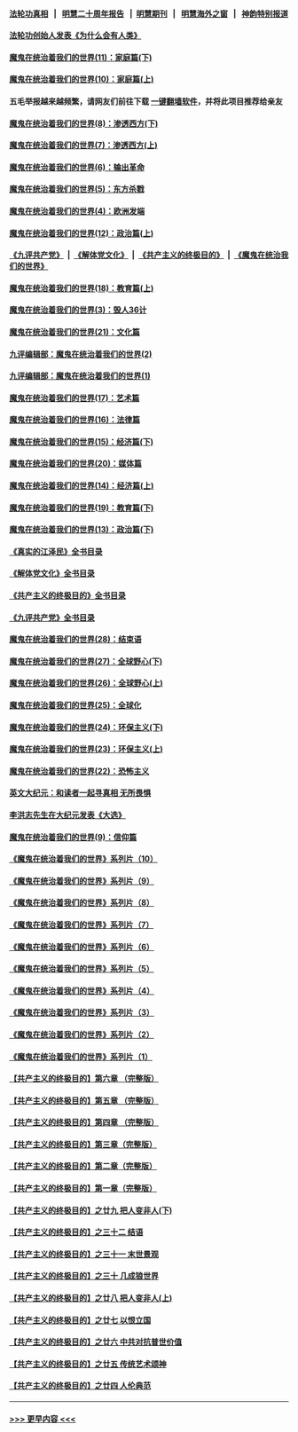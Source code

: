 #### [法轮功真相](https://github.com/gfw-breaker/truth/blob/master/README.md?t=0) &nbsp;&nbsp;|&nbsp;&nbsp; [明慧二十周年报告](https://github.com/gfw-breaker/mh-reports/blob/master/README.md?t=0) &nbsp;&nbsp;|&nbsp;&nbsp;[明慧期刊](https://github.com/gfw-breaker/mh-qikan) &nbsp;&nbsp;|&nbsp;&nbsp; [明慧海外之窗](https://github.com/gfw-breaker/mh-news/blob/master/README.md?t=0) &nbsp;&nbsp;|&nbsp;&nbsp; [神韵特别报道](https://github.com/gfw-breaker/mh-news/blob/master/shenyun.md?t=0)
#### [法轮功创始人发表《为什么会有人类》](../pages/nsc422/n13912117.md?t=03071843) 
#### [魔鬼在统治着我们的世界(11)：家庭篇(下)](../pages/nsc422/n10440961.md?t=03071843) 
#### [魔鬼在统治着我们的世界(10)：家庭篇(上)](../pages/nsc422/n10435448.md?t=03071843) 
#### 五毛举报越来越频繁，请网友们前往下载 [一键翻墙软件](https://github.com/gfw-breaker/ssr-accounts)，并将此项目推荐给亲友
#### [魔鬼在统治着我们的世界(8)：渗透西方(下)](../pages/nsc422/n10429603.md?t=03071843) 
#### [魔鬼在统治着我们的世界(7)：渗透西方(上)](../pages/nsc422/n10426013.md?t=03071843) 
#### [魔鬼在统治着我们的世界(6)：输出革命](../pages/nsc422/n10421536.md?t=03071843) 
#### [魔鬼在统治着我们的世界(5)：东方杀戮](../pages/nsc422/n10417707.md?t=03071843) 
#### [魔鬼在统治着我们的世界(4)：欧洲发端](../pages/nsc422/n10414890.md?t=03071843) 
#### [魔鬼在统治着我们的世界(12)：政治篇(上)](../pages/nsc422/n10444576.md?t=03071843) 
#### [《九评共产党》](https://github.com/begood0513/9ping.md/blob/master/README.md) &nbsp;|&nbsp; [《解体党文化》](../../../../jtdwh.md/blob/master/README.md)  &nbsp;|&nbsp; [《共产主义的终极目的》](../../../../gczydzjmd.md/blob/master/README.md) &nbsp;|&nbsp; [《魔鬼在统治我们的世界》](../../../../mgztzwmdsj.md/blob/master/README.md) 
#### [魔鬼在统治着我们的世界(18)：教育篇(上)](../pages/nsc422/n10526970.md?t=03071843) 
#### [魔鬼在统治着我们的世界(3)：毁人36计](../pages/nsc422/n10411583.md?t=03071843) 
#### [魔鬼在统治着我们的世界(21)：文化篇](../pages/nsc422/n10597706.md?t=03071843) 
#### [九评编辑部：魔鬼在统治着我们的世界(2)](../pages/nsc422/n10410036.md?t=03071843) 
#### [九评编辑部：魔鬼在统治着我们的世界(1)](../pages/nsc422/n10406825.md?t=03071843) 
#### [魔鬼在统治着我们的世界(17)：艺术篇](../pages/nsc422/n10499093.md?t=03071843) 
#### [魔鬼在统治着我们的世界(16)：法律篇](../pages/nsc422/n10485969.md?t=03071843) 
#### [魔鬼在统治着我们的世界(15)：经济篇(下)](../pages/nsc422/n10469975.md?t=03071843) 
#### [魔鬼在统治着我们的世界(20)：媒体篇](../pages/nsc422/n10586579.md?t=03071843) 
#### [魔鬼在统治着我们的世界(14)：经济篇(上)](../pages/nsc422/n10457370.md?t=03071843) 
#### [魔鬼在统治着我们的世界(19)：教育篇(下)](../pages/nsc422/n10564808.md?t=03071843) 
#### [魔鬼在统治着我们的世界(13)：政治篇(下)](../pages/nsc422/n10448270.md?t=03071843) 
#### [《真实的江泽民》全书目录](../pages/nsc422/n13721399.md?t=03071843) 
#### [《解体党文化》全书目录](../pages/nsc422/n13721157.md?t=03071843) 
#### [《共产主义的终极目的》全书目录](../pages/nsc422/n13721048.md?t=03071843) 
#### [《九评共产党》全书目录](../pages/nsc422/n13708085.md?t=03071843) 
#### [魔鬼在统治着我们的世界(28)：结束语](../pages/nsc422/n10936246.md?t=03071843) 
#### [魔鬼在统治着我们的世界(27)：全球野心(下)](../pages/nsc422/n10928319.md?t=03071843) 
#### [魔鬼在统治着我们的世界(26)：全球野心(上)](../pages/nsc422/n10900318.md?t=03071843) 
#### [魔鬼在统治着我们的世界(25)：全球化](../pages/nsc422/n10788205.md?t=03071843) 
#### [魔鬼在统治着我们的世界(24)：环保主义(下)](../pages/nsc422/n10695307.md?t=03071843) 
#### [魔鬼在统治着我们的世界(23)：环保主义(上)](../pages/nsc422/n10688613.md?t=03071843) 
#### [魔鬼在统治着我们的世界(22)：恐怖主义](../pages/nsc422/n10614727.md?t=03071843) 
#### [英文大纪元：和读者一起寻真相 无所畏惧](../pages/nsc422/n12542027.md?t=03071843) 
#### [李洪志先生在大纪元发表《大选》](../pages/nsc422/n12534746.md?t=03071843) 
#### [魔鬼在统治着我们的世界(9)：信仰篇](../pages/nsc422/n10432159.md?t=03071843) 
#### [《魔鬼在统治着我们的世界》系列片（10）](../pages/nsc422/n12292670.md?t=03071843) 
#### [《魔鬼在统治着我们的世界》系列片（9）](../pages/nsc422/n12290859.md?t=03071843) 
#### [《魔鬼在统治着我们的世界》系列片（8）](../pages/nsc422/n12287445.md?t=03071843) 
#### [《魔鬼在统治着我们的世界》系列片（7）](../pages/nsc422/n12283425.md?t=03071843) 
#### [《魔鬼在统治着我们的世界》系列片（6）](../pages/nsc422/n12282314.md?t=03071843) 
#### [《魔鬼在统治着我们的世界》系列片（5）](../pages/nsc422/n12281419.md?t=03071843) 
#### [《魔鬼在统治着我们的世界》系列片（4）](../pages/nsc422/n12274024.md?t=03071843) 
#### [《魔鬼在统治着我们的世界》系列片（3）](../pages/nsc422/n12271322.md?t=03071843) 
#### [《魔鬼在统治着我们的世界》系列片（2）](../pages/nsc422/n12269049.md?t=03071843) 
#### [《魔鬼在统治着我们的世界》系列片（1）](../pages/nsc422/n12267575.md?t=03071843) 
#### [【共产主义的终极目的】第六章 （完整版）](../pages/nsc422/n11428913.md?t=03071843) 
#### [【共产主义的终极目的】第五章 （完整版）](../pages/nsc422/n11428912.md?t=03071843) 
#### [【共产主义的终极目的】第四章 （完整版）](../pages/nsc422/n11428907.md?t=03071843) 
#### [【共产主义的终极目的】第三章（完整版）](../pages/nsc422/n11428848.md?t=03071843) 
#### [【共产主义的终极目的】第二章（完整版）](../pages/nsc422/n11428831.md?t=03071843) 
#### [【共产主义的终极目的】第一章（完整版）](../pages/nsc422/n11417651.md?t=03071843) 
#### [【共产主义的终极目的】之廿九 把人变非人(下)](../pages/nsc422/n11344140.md?t=03071843) 
#### [【共产主义的终极目的】之三十二 结语](../pages/nsc422/n11360535.md?t=03071843) 
#### [【共产主义的终极目的】之三十一 末世景观](../pages/nsc422/n11351129.md?t=03071843) 
#### [【共产主义的终极目的】之三十 几成狼世界](../pages/nsc422/n11348280.md?t=03071843) 
#### [【共产主义的终极目的】之廿八 把人变非人(上)](../pages/nsc422/n11340492.md?t=03071843) 
#### [【共产主义的终极目的】之廿七 以恨立国](../pages/nsc422/n11336944.md?t=03071843) 
#### [【共产主义的终极目的】之廿六 中共对抗普世价值](../pages/nsc422/n11324785.md?t=03071843) 
#### [【共产主义的终极目的】之廿五 传统艺术颂神](../pages/nsc422/n11296396.md?t=03071843) 
#### [【共产主义的终极目的】之廿四 人伦典范](../pages/nsc422/n11296397.md?t=03071843) 

----
#### [ >>> 更早内容 <<< ](../indexes/nsc422-earlier.md)
